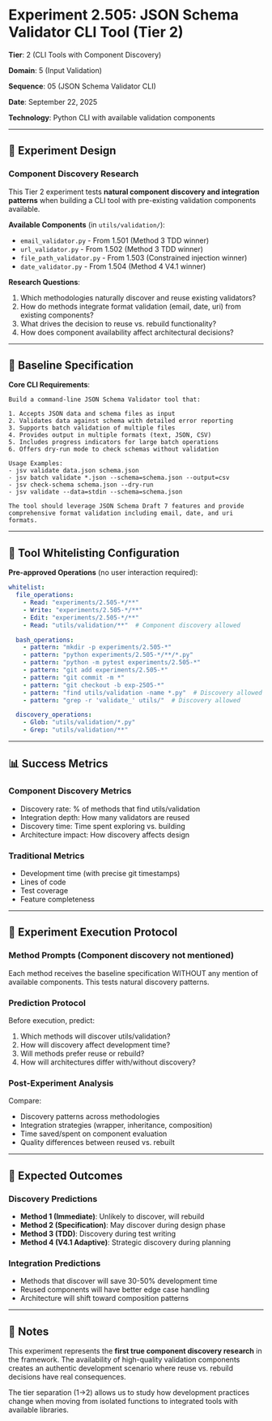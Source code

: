# Experiment 2.505: JSON Schema Validator CLI Tool (Tier 2)

**Tier**: 2 (CLI Tools with Component Discovery)

**Domain**: 5 (Input Validation)

**Sequence**: 05 (JSON Schema Validator CLI)

**Date**: September 22, 2025

**Technology**: Python CLI with available validation components

---

## 🎯 Experiment Design

### **Component Discovery Research**

This Tier 2 experiment tests **natural component discovery and integration patterns** when building a CLI tool with pre-existing validation components available.

**Available Components** (in `utils/validation/`):
- `email_validator.py` - From 1.501 (Method 3 TDD winner)
- `url_validator.py` - From 1.502 (Method 3 TDD winner)
- `file_path_validator.py` - From 1.503 (Constrained injection winner)
- `date_validator.py` - From 1.504 (Method 4 V4.1 winner)

**Research Questions**:
1. Which methodologies naturally discover and reuse existing validators?
2. How do methods integrate format validation (email, date, uri) from existing components?
3. What drives the decision to reuse vs. rebuild functionality?
4. How does component availability affect architectural decisions?

---

## 🧪 Baseline Specification

**Core CLI Requirements**:
```
Build a command-line JSON Schema Validator tool that:

1. Accepts JSON data and schema files as input
2. Validates data against schema with detailed error reporting
3. Supports batch validation of multiple files
4. Provides output in multiple formats (text, JSON, CSV)
5. Includes progress indicators for large batch operations
6. Offers dry-run mode to check schemas without validation

Usage Examples:
- jsv validate data.json schema.json
- jsv batch validate *.json --schema=schema.json --output=csv
- jsv check-schema schema.json --dry-run
- jsv validate --data=stdin --schema=schema.json

The tool should leverage JSON Schema Draft 7 features and provide
comprehensive format validation including email, date, and uri formats.
```

---

## 🔬 Tool Whitelisting Configuration

**Pre-approved Operations** (no user interaction required):

```yaml
whitelist:
  file_operations:
    - Read: "experiments/2.505-*/**"
    - Write: "experiments/2.505-*/**"
    - Edit: "experiments/2.505-*/**"
    - Read: "utils/validation/**"  # Component discovery allowed

  bash_operations:
    - pattern: "mkdir -p experiments/2.505-*"
    - pattern: "python experiments/2.505-*/**/*.py"
    - pattern: "python -m pytest experiments/2.505-*"
    - pattern: "git add experiments/2.505-*"
    - pattern: "git commit -m *"
    - pattern: "git checkout -b exp-2505-*"
    - pattern: "find utils/validation -name *.py"  # Discovery allowed
    - pattern: "grep -r 'validate_' utils/"  # Discovery allowed

  discovery_operations:
    - Glob: "utils/validation/*.py"
    - Grep: "utils/validation/**"
```

---

## 📊 Success Metrics

### **Component Discovery Metrics**
- Discovery rate: % of methods that find utils/validation
- Integration depth: How many validators are reused
- Discovery time: Time spent exploring vs. building
- Architecture impact: How discovery affects design

### **Traditional Metrics**
- Development time (with precise git timestamps)
- Lines of code
- Test coverage
- Feature completeness

---

## 🚀 Experiment Execution Protocol

### **Method Prompts** (Component discovery not mentioned)

Each method receives the baseline specification WITHOUT any mention of available components. This tests natural discovery patterns.

### **Prediction Protocol**

Before execution, predict:
1. Which methods will discover utils/validation?
2. How will discovery affect development time?
3. Will methods prefer reuse or rebuild?
4. How will architectures differ with/without discovery?

### **Post-Experiment Analysis**

Compare:
- Discovery patterns across methodologies
- Integration strategies (wrapper, inheritance, composition)
- Time saved/spent on component evaluation
- Quality differences between reused vs. rebuilt

---

## 🎯 Expected Outcomes

### **Discovery Predictions**
- **Method 1 (Immediate)**: Unlikely to discover, will rebuild
- **Method 2 (Specification)**: May discover during design phase
- **Method 3 (TDD)**: Discovery during test writing
- **Method 4 (V4.1 Adaptive)**: Strategic discovery during planning

### **Integration Predictions**
- Methods that discover will save 30-50% development time
- Reused components will have better edge case handling
- Architecture will shift toward composition patterns

---

## 📝 Notes

This experiment represents the **first true component discovery research** in the framework. The availability of high-quality validation components creates an authentic development scenario where reuse vs. rebuild decisions have real consequences.

The tier separation (1→2) allows us to study how development practices change when moving from isolated functions to integrated tools with available libraries.
